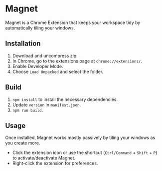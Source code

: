 # Magnet

Magnet is a Chrome Extension that keeps your workspace tidy by automatically tiling your windows.

## Installation

1. Download and uncompress zip.
2. In Chrome, go to the extensions page at `chrome://extensions/`.
3. Enable Developer Mode.
4. Choose `Load Unpacked` and select the folder.

## Build

1. `npm install` to install the necessary dependencies.
2. Update `version` in `manifest.json`.
3. `npm run build`.

## Usage

Once installed, Magnet works mostly passively by tiling your windows as you create more.

- Click the extension icon or use the shortcut (`Ctrl/Command` + `Shift` + `P`) to activate/deactivate Magnet.
- Right-click the extension for preferences.